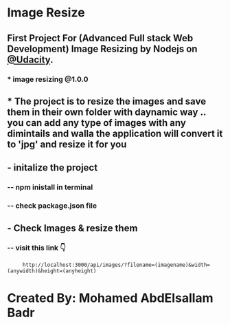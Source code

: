 # Image Resize
## First Project For (Advanced Full stack Web Development) Image Resizing by Nodejs on [@Udacity](udacity.com).

### * image resizing @1.0.0

## * The project is to resize the images and save them in their own folder with daynamic way .. you can add any type of images with any dimintails and walla the application will convert it to 'jpg' and resize it for you

## - initalize the project
   ### -- npm inistall in terminal
   ### -- check package.json file

## - Check Images & resize them
 ###   -- visit this link 👇
         http://localhost:3000/api/images/?filename=(imagename)&width=(anywidth)&height=(anyheight)


# Created By: Mohamed AbdElsallam Badr
